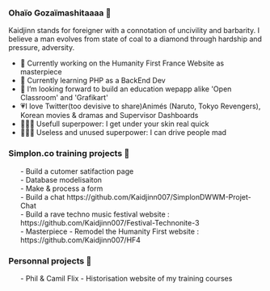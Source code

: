 ### Ohaïo Gozaïmashitaaaa 🏯

Kaidjinn stands for foreigner with a connotation of uncivility and barbarity.
I believe a man evolves from state of coal to a diamond through hardship and pressure, adversity.

- 🔭 Currently working on the Humanity First France Website as masterpiece
- 🌱 Currently learning PHP as a BackEnd Dev
- 👯 I’m looking forward to build an education wepapp alike 'Open Classroom' and 'Grafikart'
- :heartpulse:I love Twitter(too devisive to share)Animés (Naruto, Tokyo Revengers), Korean movies & dramas and Supervisor Dashboards
- 🦸🏽‍♂️ Usefull superpower: I get under your skin real quick
- 🦸🏽‍♂️ Useless and unused superpower: I can drive people mad

### Simplon.co training projects 🏫

<ul>- Build a cutomer satifaction page<br>
- Database modelisaiton<br>
- Make & process a form<br>
- Build a chat https://github.com/Kaidjinn007/SimplonDWWM-Projet-Chat<br>
- Build a rave techno music festival website : https://github.com/Kaidjinn007/Festival-Technonite-3<br>
- Masterpiece - Remodel the Humanity First website : https://github.com/Kaidjinn007/HF4
</ul>

### Personnal projects 🚧
<ul>- Phil & Camil Flix - Historisation website of my training courses<br>

<!--

https://github.com/adam-p/markdown-here/wiki/Markdown-Cheatsheet

Kaidjinn stands for foreigner with a connotation of uncivility and barbarity.
I believe a man evolves from state of coal to a diamond through hardship and pressure, adversity.

Liens
[Build a chat] (https://github.com/Kaidjinn007/SimplonDWWM-Projet-Chat "Chat app")
[google] (http://www.google.com "link to google")
[google] (http://www.google.com "link to google")
[google] (http://www.google.com "link to google")

- 🤔 I’m looking for help with ...
- 💬 Ask me about ...
- 📫 How to reach me: ...
- 😄 Pronouns: ...
- ⚡ Fun fact: ...
-->
